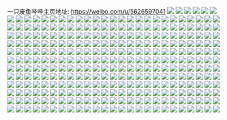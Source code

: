 一只废鱼哔哔主页地址: https://weibo.com/u/5626597041 
![](https://wx4.sinaimg.cn/mw2000/0068MCVbgy1h9etqibhkzj31o02804qp.jpg) 
![](https://wx4.sinaimg.cn/mw2000/0068MCVbgy1h9etqvln7aj32c02c0u0z.jpg) 
![](https://wx4.sinaimg.cn/mw2000/0068MCVbgy1h8vpqfo46wj31mc25se0g.jpg) 
![](https://wx4.sinaimg.cn/mw2000/0068MCVbgy1h8tf7kf20vj32c0340hdu.jpg) 
![](https://wx4.sinaimg.cn/mw2000/0068MCVbgy1h8r4zi9vh2j32c02c0kjn.jpg) 
![](https://wx4.sinaimg.cn/mw2000/0068MCVbgy1h8r4zj8xnij32c02c0u0x.jpg) 
![](https://wx4.sinaimg.cn/mw2000/0068MCVbgy1h8opvltsqdj31o02801kx.jpg) 
![](https://wx4.sinaimg.cn/mw2000/0068MCVbgy1h87x4yxn90j31mc25sb2a.jpg) 
![](https://wx4.sinaimg.cn/mw2000/0068MCVbgy1h84pk33o5mj319n0pf78i.jpg) 
![](https://wx4.sinaimg.cn/mw2000/0068MCVbgy1h84pk3g9u8j31460mg0wk.jpg) 
![](https://wx4.sinaimg.cn/mw2000/0068MCVbgy1h7nnwjpr0wj32c02c0b2a.jpg) 
![](https://wx4.sinaimg.cn/mw2000/0068MCVbgy1h7brff9dh6j3340340h8i.jpg) 
![](https://wx4.sinaimg.cn/mw2000/0068MCVbgy1h78jbxleh7j31o0280jyb.jpg) 
![](https://wx4.sinaimg.cn/mw2000/0068MCVbgy1h707x0dp5bj31o02807wh.jpg) 
![](https://wx4.sinaimg.cn/mw2000/0068MCVbgy1h6q4huv9chj31o028048v.jpg) 
![](https://wx4.sinaimg.cn/mw2000/0068MCVbgy1h6oxyimo6uj30wi161myg.jpg) 
![](https://wx4.sinaimg.cn/mw2000/0068MCVbgy1h6oxwwxqt0j32c02c0npd.jpg) 
![](https://wx4.sinaimg.cn/mw2000/0068MCVbgy1h63lhymkv4j30u00u0q6j.jpg) 
![](https://wx4.sinaimg.cn/mw2000/0068MCVbgy1h4xdb9neysj31o0280qv5.jpg) 
![](https://wx4.sinaimg.cn/mw2000/0068MCVbgy1h4v0pcit6mj31o02801kx.jpg) 
![](https://wx4.sinaimg.cn/mw2000/0068MCVbgy1h49cf6s1tfj31o01o01kx.jpg) 
![](https://wx4.sinaimg.cn/mw2000/0068MCVbgy1h3oithn8cwj30qo0zkq69.jpg) 
![](https://wx4.sinaimg.cn/mw2000/0068MCVbgy1h3bs85yqxnj30u0104qfi.jpg) 
![](https://wx4.sinaimg.cn/mw2000/0068MCVbgy1h2vrov86anj30v90v9agu.jpg) 
![](https://wx4.sinaimg.cn/mw2000/0068MCVbgy1h2rl1mz82dj318g1n9aku.jpg) 
![](https://wx4.sinaimg.cn/mw2000/0068MCVbgy1h2on6gf79qj31lm18gaqi.jpg) 
![](https://wx4.sinaimg.cn/mw2000/0068MCVbgy1h2mfba5khcj30qo0q2n27.jpg) 
![](https://wx4.sinaimg.cn/mw2000/0068MCVbgy1h2ip6vpd92j30qo0qc788.jpg) 
![](https://wx4.sinaimg.cn/mw2000/0068MCVbgy1h2ajjlp91fj32c0340npe.jpg) 
![](https://wx4.sinaimg.cn/mw2000/0068MCVbgy1h27gnlvzg3j30m80m8414.jpg) 
![](https://wx4.sinaimg.cn/mw2000/0068MCVbgy1h1zh3yog5hj30qo0qogpn.jpg) 
![](https://wx4.sinaimg.cn/mw2000/0068MCVbgy1h1s8fs7k12j30m80m8wgr.jpg) 
![](https://wx4.sinaimg.cn/mw2000/0068MCVbgy1h1q0ntshqzj30u0104drd.jpg) 
![](https://wx4.sinaimg.cn/mw2000/0068MCVbgy1h1pzt291knj31o0280hdt.jpg) 
![](https://wx4.sinaimg.cn/mw2000/0068MCVbgy1h1onnbf7r5j30wi0vktac.jpg) 
![](https://wx4.sinaimg.cn/mw2000/0068MCVbgy1h1oflvxtswj318g1n5k9g.jpg) 
![](https://wx4.sinaimg.cn/mw2000/0068MCVbgy1h0urc5ihypj30u0140gsr.jpg) 
![](https://wx4.sinaimg.cn/mw2000/0068MCVbgy1h07sc12imhj31yc0wi4qq.jpg) 
![](https://wx4.sinaimg.cn/mw2000/0068MCVbgy1h07sby1zh4j31yc0wi4qq.jpg) 
![](https://wx4.sinaimg.cn/mw2000/0068MCVbgy1gzll44hlpfj30u013yq9n.jpg) 
![](https://wx4.sinaimg.cn/mw2000/0068MCVbgy1gyzbaxvllhj30sg0san37.jpg) 
![](https://wx4.sinaimg.cn/mw2000/0068MCVbgy1gyxmaa6726j32c03407wj.jpg) 
![](https://wx4.sinaimg.cn/mw2000/0068MCVbgy1gyw0lmkym2j31o02801kx.jpg) 
![](https://wx4.sinaimg.cn/mw2000/0068MCVbgy1gyscxg01raj31o02801k5.jpg) 
![](https://wx4.sinaimg.cn/mw2000/0068MCVbgy1gyf1xsg3mij30u0140aoj.jpg) 
![](https://wx4.sinaimg.cn/mw2000/0068MCVbgy1gy39osdo30j32c02c0x6p.jpg) 
![](https://wx4.sinaimg.cn/mw2000/0068MCVbgy1gy0wkyjs3mj32c0340hdv.jpg) 
![](https://wx4.sinaimg.cn/mw2000/0068MCVbgy1gxl3nf01u3j31o02804qp.jpg) 
![](https://wx4.sinaimg.cn/mw2000/0068MCVbgy1gxg5dhhta9j31o02804qp.jpg) 
![](https://wx4.sinaimg.cn/mw2000/0068MCVbgy1gx6u90eylsj32c02c0x6p.jpg) 
![](https://wx4.sinaimg.cn/mw2000/0068MCVbgy1gx6u91hlmcj32c02c07wi.jpg) 
![](https://wx4.sinaimg.cn/mw2000/0068MCVbgy1gx4c40i8gyj31o0280qsb.jpg) 
![](https://wx4.sinaimg.cn/mw2000/0068MCVbgy1gx15i6ft8ij30zg1ban0f.jpg) 
![](https://wx4.sinaimg.cn/mw2000/0068MCVbgy1gww842b58xj32c02c0b2a.jpg) 
![](https://wx4.sinaimg.cn/mw2000/0068MCVbgy1gww844iersj32c0340b2d.jpg) 
![](https://wx4.sinaimg.cn/mw2000/0068MCVbgy1gww845ikplj32c02c0u0x.jpg) 
![](https://wx4.sinaimg.cn/mw2000/0068MCVbgy1gww84s1pi3j31o02807wi.jpg) 
![](https://wx4.sinaimg.cn/mw2000/0068MCVbgy1gwcrq94xurj31o02801kx.jpg) 
![](https://wx4.sinaimg.cn/mw2000/0068MCVbgy1gvpa6d1vn2j61o0280x6p02.jpg) 
![](https://wx4.sinaimg.cn/mw2000/0068MCVbgy1gv7zsc0tg0j62c02c0e8202.jpg) 
![](https://wx4.sinaimg.cn/mw2000/0068MCVbgy1gv7zskh7f0j62c02c0x6q02.jpg) 
![](https://wx4.sinaimg.cn/mw2000/0068MCVbgy1gv7zsov2dej61o0280b2902.jpg) 
![](https://wx4.sinaimg.cn/mw2000/0068MCVbgy1gv5ndln9rtj61o02801ky02.jpg) 
![](https://wx4.sinaimg.cn/mw2000/0068MCVbgy1gv4lcnel0mj61o0280hdu02.jpg) 
![](https://wx4.sinaimg.cn/mw2000/0068MCVbgy1gv25udzkxfj62c03404qs02.jpg) 
![](https://wx4.sinaimg.cn/mw2000/0068MCVbgy1gv25ui52w9j62c02c0npd02.jpg) 
![](https://wx4.sinaimg.cn/mw2000/0068MCVbgy1gv19d4kqlsj62c02c0qv502.jpg) 
![](https://wx4.sinaimg.cn/mw2000/0068MCVbly1gussew3ke3j61o0280npe02.jpg) 
![](https://wx4.sinaimg.cn/mw2000/0068MCVbgy1gupwjwhteyj61o0280e8102.jpg) 
![](https://wx4.sinaimg.cn/mw2000/0068MCVbgy1gupwk2wcyfj62c02c0qv502.jpg) 
![](https://wx4.sinaimg.cn/mw2000/0068MCVbgy1guo1x69hgsj61o0280kjl02.jpg) 
![](https://wx4.sinaimg.cn/mw2000/0068MCVbgy1gu8c5wfcnuj61o02807wh02.jpg) 
![](https://wx4.sinaimg.cn/mw2000/0068MCVbgy1gu1prab76zj60u013442p02.jpg) 
![](https://wx4.sinaimg.cn/mw2000/0068MCVbgy1gtjqtcb5idj30u00u040t.jpg) 
![](https://wx4.sinaimg.cn/mw2000/0068MCVbgy1gt6bpkbc07j31o02804qp.jpg) 
![](https://wx4.sinaimg.cn/mw2000/0068MCVbgy1gskaddmd3gj32c02c0qv5.jpg) 
![](https://wx4.sinaimg.cn/mw2000/0068MCVbgy1gskadbkiffj60u0140q8n02.jpg) 
![](https://wx4.sinaimg.cn/mw2000/0068MCVbgy1gsbpqx2rk0j31120nnaft.jpg) 
![](https://wx4.sinaimg.cn/mw2000/0068MCVbgy1grn363gig0j30u00u042w.jpg) 
![](https://wx4.sinaimg.cn/mw2000/0068MCVbgy1gqya02decej32c02c0e82.jpg) 
![](https://wx4.sinaimg.cn/mw2000/0068MCVbly1gqya135jtkj32c02c0kjm.jpg) 
![](https://wx4.sinaimg.cn/mw2000/0068MCVbgy1gquv8cbubqj30x6188qfr.jpg) 
![](https://wx4.sinaimg.cn/mw2000/0068MCVbgy1gqqbpopjpfj31o02807wh.jpg) 
![](https://wx4.sinaimg.cn/mw2000/0068MCVbgy1gqowkdzivvj32c02c0u0y.jpg) 
![](https://wx4.sinaimg.cn/mw2000/0068MCVbgy1gqexxcyakhj30u00u041b.jpg) 
![](https://wx4.sinaimg.cn/mw2000/0068MCVbgy1gq94v2vznrj30sg0rcwih.jpg) 
![](https://wx4.sinaimg.cn/mw2000/0068MCVbgy1gpvha7ibxzj31o02804qp.jpg) 
![](https://wx4.sinaimg.cn/mw2000/0068MCVbgy1gpdsgla8swj32c02c0b29.jpg) 
![](https://wx4.sinaimg.cn/mw2000/0068MCVbgy1gp7w303yxfj30u0140dpv.jpg) 
![](https://wx4.sinaimg.cn/mw2000/0068MCVbgy1goxyfj4furj30rr0rs0xh.jpg) 
![](https://wx4.sinaimg.cn/mw2000/0068MCVbgy1gotbaeimagj30u014011l.jpg) 
![](https://wx4.sinaimg.cn/mw2000/0068MCVbgy1gogzbzyogoj30u01404da.jpg) 
![](https://wx4.sinaimg.cn/mw2000/0068MCVbgy1gof6jw99edj30ux1qr159.jpg) 
![](https://wx4.sinaimg.cn/mw2000/0068MCVbgy1goe9hi39yaj31o0280e82.jpg) 
![](https://wx4.sinaimg.cn/mw2000/0068MCVbgy1go77bw4bonj30u012ogpr.jpg) 
![](https://wx4.sinaimg.cn/mw2000/0068MCVbgy1go34uaa4fsj30u01cewkt.jpg) 
![](https://wx4.sinaimg.cn/mw2000/0068MCVbgy1gnxa8srbhpj30u0140wtk.jpg) 
![](https://wx4.sinaimg.cn/mw2000/0068MCVbgy1gn67owqlfoj31o0280e81.jpg) 
![](https://wx4.sinaimg.cn/mw2000/0068MCVbgy1gn4mg6ebc9j32c02c0e82.jpg) 
![](https://wx4.sinaimg.cn/mw2000/0068MCVbgy1gn2ev5up46j30t40w7af7.jpg) 
![](https://wx4.sinaimg.cn/mw2000/0068MCVbgy1gmts3qq4kbj31o0280b2a.jpg) 
![](https://wx4.sinaimg.cn/mw2000/0068MCVbgy1gmpyoashxqj31o0280kfu.jpg) 
![](https://wx4.sinaimg.cn/mw2000/0068MCVbgy1gmi0pc3n66j30z31asage.jpg) 
![](https://wx4.sinaimg.cn/mw2000/0068MCVbgy1gm7j1oltngj30iq0irq3n.jpg) 
![](https://wx4.sinaimg.cn/mw2000/0068MCVbly1gm0lz16mpnj32c02c0e81.jpg) 
![](https://wx4.sinaimg.cn/mw2000/0068MCVbly1gm0lz2he43j32c02c0hdu.jpg) 
![](https://wx4.sinaimg.cn/mw2000/0068MCVbly1gm0lz3841cj31w01w0e81.jpg) 
![](https://wx4.sinaimg.cn/mw2000/0068MCVbly1gm0lz0aovdj31o02804qp.jpg) 
![](https://wx4.sinaimg.cn/mw2000/0068MCVbgy1glryy1qyz7j30oo1hcn9q.jpg) 
![](https://wx4.sinaimg.cn/mw2000/0068MCVbgy1gldpmlfm0ij31o0280e81.jpg) 
![](https://wx4.sinaimg.cn/mw2000/0068MCVbgy1gl397ixkvcj31o0280kjl.jpg) 
![](https://wx4.sinaimg.cn/mw2000/0068MCVbly1gkzdvu5wfhj30u00u0n7u.jpg) 
![](https://wx4.sinaimg.cn/mw2000/0068MCVbly1gkyfsxrvjjj31o0280kjl.jpg) 
![](https://wx4.sinaimg.cn/mw2000/0068MCVbgy1gkxyfuiiixj30u00u0ao6.jpg) 
![](https://wx4.sinaimg.cn/mw2000/0068MCVbly1gkwsh5ijogj30u0140ask.jpg) 
![](https://wx4.sinaimg.cn/mw2000/0068MCVbly1gkw5eqogizj30u00u0jz1.jpg) 
![](https://wx4.sinaimg.cn/mw2000/0068MCVbly1gkw5eq8sc0j30u00u0aj1.jpg) 
![](https://wx4.sinaimg.cn/mw2000/0068MCVbly1gkw5er33pkj30u00u0dqm.jpg) 
![](https://wx4.sinaimg.cn/mw2000/0068MCVbly1gkw5epvt1nj30u00u0tgw.jpg) 
![](https://wx4.sinaimg.cn/mw2000/0068MCVbgy1gkvxwwcu77j30mi0mi7af.jpg) 
![](https://wx4.sinaimg.cn/mw2000/0068MCVbgy1gksefai5sej31o0280kfu.jpg) 
![](https://wx4.sinaimg.cn/mw2000/0068MCVbgy1gk35dk0zopj31o02804qp.jpg) 
![](https://wx4.sinaimg.cn/mw2000/0068MCVbgy1gjyi4bexosj31o02804qp.jpg) 
![](https://wx4.sinaimg.cn/mw2000/0068MCVbgy1gjw6mpdgrsj30n50uv79j.jpg) 
![](https://wx4.sinaimg.cn/mw2000/0068MCVbgy1gjv39zgkwyj30u00u0gre.jpg) 
![](https://wx4.sinaimg.cn/mw2000/0068MCVbly1gjsnh51v1nj30u0140gta.jpg) 
![](https://wx4.sinaimg.cn/mw2000/0068MCVbgy1gjq3ignzx5j30u00u0jv6.jpg) 
![](https://wx4.sinaimg.cn/mw2000/0068MCVbgy1gjmkvi85ygj31o02807p5.jpg) 
![](https://wx4.sinaimg.cn/mw2000/0068MCVbgy1gjjf1e2n3pj30u0140wlk.jpg) 
![](https://wx4.sinaimg.cn/mw2000/0068MCVbgy1gjgs1t8dj0j30u0140n79.jpg) 
![](https://wx4.sinaimg.cn/mw2000/0068MCVbly1gj9xqubk7pj31o02804q1.jpg) 
![](https://wx4.sinaimg.cn/mw2000/0068MCVbgy1gj7mcwbypdj30u0140n7i.jpg) 
![](https://wx4.sinaimg.cn/mw2000/0068MCVbgy1gj31ap1vu2j30u0140jyr.jpg) 
![](https://wx4.sinaimg.cn/mw2000/0068MCVbgy1gj0g0lytokj30jg0jgq4k.jpg) 
![](https://wx4.sinaimg.cn/mw2000/0068MCVbly1giwf7dja01j31o0280x23.jpg) 
![](https://wx4.sinaimg.cn/mw2000/0068MCVbgy1giu1bp4e8zj30u01407fc.jpg) 
![](https://wx4.sinaimg.cn/mw2000/0068MCVbgy1gitq47mcx0j30u0140qbp.jpg) 
![](https://wx4.sinaimg.cn/mw2000/0068MCVbgy1gir9e0pw0kj30u00u0wiy.jpg) 
![](https://wx4.sinaimg.cn/mw2000/0068MCVbgy1gilnt4sfhcj30u0140117.jpg) 
![](https://wx4.sinaimg.cn/mw2000/0068MCVbgy1gijjx7x3k3j31o02807ro.jpg) 
![](https://wx4.sinaimg.cn/mw2000/0068MCVbgy1gijjwxaanjj31o0280b29.jpg) 
![](https://wx4.sinaimg.cn/mw2000/0068MCVbgy1gijjx8qqthj311g1dx1av.jpg) 
![](https://wx4.sinaimg.cn/mw2000/0068MCVbgy1giicmu5iegj30u00u0gsi.jpg) 
![](https://wx4.sinaimg.cn/mw2000/0068MCVbgy1giha7bq1dij31o0280b29.jpg) 
![](https://wx4.sinaimg.cn/mw2000/0068MCVbgy1gigcdjsaikj30mf0kpjtq.jpg) 
![](https://wx4.sinaimg.cn/mw2000/0068MCVbgy1gig11wxzdyj30u00u0jwr.jpg) 
![](https://wx4.sinaimg.cn/mw2000/0068MCVbgy1gi8nfevc3jj30rs0rsaeh.jpg) 
![](https://wx4.sinaimg.cn/mw2000/0068MCVbly1gi7jxvsxtqj31o0280kcd.jpg) 
![](https://wx4.sinaimg.cn/mw2000/0068MCVbly1gi4khtaaraj31o0280asl.jpg) 
![](https://wx4.sinaimg.cn/mw2000/0068MCVbly1gi2eajuug2j31o02807nh.jpg) 
![](https://wx4.sinaimg.cn/mw2000/0068MCVbly1ghym76ucxlj31o02801gx.jpg) 
![](https://wx4.sinaimg.cn/mw2000/0068MCVbgy1ghual52l8mj30y40u0b29.jpg) 
![](https://wx4.sinaimg.cn/mw2000/0068MCVbgy1ghtreqdkc6j30u0140wly.jpg) 
![](https://wx4.sinaimg.cn/mw2000/0068MCVbgy1ghokqkf2daj30u0140n4d.jpg) 
![](https://wx4.sinaimg.cn/mw2000/0068MCVbgy1ghky4s6k1vj30u00mignu.jpg) 
![](https://wx4.sinaimg.cn/mw2000/0068MCVbgy1ghio4hy2ghj30tg0tygqo.jpg) 
![](https://wx4.sinaimg.cn/mw2000/0068MCVbly1ghhko3gn66j30u00u0dmg.jpg) 
![](https://wx4.sinaimg.cn/mw2000/0068MCVbly1ghh134lxaxj32c02c0qv5.jpg) 
![](https://wx4.sinaimg.cn/mw2000/0068MCVbgy1ghe6tnp224j31sz0u0he2.jpg) 
![](https://wx4.sinaimg.cn/mw2000/0068MCVbly1ghd2ler7vtj31o02801kx.jpg) 
![](https://wx4.sinaimg.cn/mw2000/0068MCVbgy1gh76w5smj1j30u0140wof.jpg) 
![](https://wx4.sinaimg.cn/mw2000/0068MCVbgy1ggkpdgyohzj31o0280ng1.jpg) 
![](https://wx4.sinaimg.cn/mw2000/0068MCVbgy1gghjj5kvy6j30v90wb44o.jpg) 
![](https://wx4.sinaimg.cn/mw2000/0068MCVbgy1ggd7dq6j9ej31o02801kx.jpg) 
![](https://wx4.sinaimg.cn/mw2000/0068MCVbgy1ggbfbjetebj32c02c01kx.jpg) 
![](https://wx4.sinaimg.cn/mw2000/0068MCVbgy1ggarje8e0yj32c02c0kjm.jpg) 
![](https://wx4.sinaimg.cn/mw2000/0068MCVbgy1gg9eyvqft6j31o02804o2.jpg) 
![](https://wx4.sinaimg.cn/mw2000/0068MCVbgy1gfser85dprj32c02c0e81.jpg) 
![](https://wx4.sinaimg.cn/mw2000/0068MCVbgy1gfqtsukxijj30u00u0qkh.jpg) 
![](https://wx4.sinaimg.cn/mw2000/0068MCVbgy1gfqtsv4p47j30u00u0gqp.jpg) 
![](https://wx4.sinaimg.cn/mw2000/0068MCVbgy1gfov9k0msxj31o0280hdt.jpg) 
![](https://wx4.sinaimg.cn/mw2000/0068MCVbgy1gfov9l12mpj32c02c07wh.jpg) 
![](https://wx4.sinaimg.cn/mw2000/0068MCVbgy1gfov9wptktj32c02c0hdt.jpg) 
![](https://wx4.sinaimg.cn/mw2000/0068MCVbgy1gfnjc845clj30u00u0wko.jpg) 
![](https://wx4.sinaimg.cn/mw2000/0068MCVbgy1gfnjc7io14j30u00u047l.jpg) 
![](https://wx4.sinaimg.cn/mw2000/0068MCVbgy1gfkdfkodc2j32c02c0b29.jpg) 
![](https://wx4.sinaimg.cn/mw2000/0068MCVbgy1gfj3ofi204j30v90v9wp4.jpg) 
![](https://wx4.sinaimg.cn/mw2000/0068MCVbgy1gfc84lemjqj32c02x0b2a.jpg) 
![](https://wx4.sinaimg.cn/mw2000/0068MCVbgy1gf69boia18j31sz0u0e8a.jpg) 
![](https://wx4.sinaimg.cn/mw2000/0068MCVbgy1gewquqhvaqj31mc25se81.jpg) 
![](https://wx4.sinaimg.cn/mw2000/0068MCVbgy1gewcs1750kj31o0280khr.jpg) 
![](https://wx4.sinaimg.cn/mw2000/0068MCVbgy1gelk1nwdijj31o0280h3r.jpg) 
![](https://wx4.sinaimg.cn/mw2000/0068MCVbgy1gehfjps8zuj31vo0v9kjo.jpg) 
![](https://wx4.sinaimg.cn/mw2000/0068MCVbgy1gehfjwyzzlj31vo0v9npg.jpg) 
![](https://wx4.sinaimg.cn/mw2000/0068MCVbgy1ge9n75r5ekj32c02c0kjl.jpg) 
![](https://wx4.sinaimg.cn/mw2000/0068MCVbgy1ge7qt5zlxnj31o0280qsh.jpg) 
![](https://wx4.sinaimg.cn/mw2000/0068MCVbgy1ge7b4xo7bij30vj0vjaia.jpg) 
![](https://wx4.sinaimg.cn/mw2000/0068MCVbgy1ge57ftnbyfj30qo0cfta2.jpg) 
![](https://wx4.sinaimg.cn/mw2000/0068MCVbgy1ge0n6lnwuyj30s81p47nl.jpg) 
![](https://wx4.sinaimg.cn/mw2000/0068MCVbgy1gdyjhzwdfej31o02801fe.jpg) 
![](https://wx4.sinaimg.cn/mw2000/0068MCVbgy1gdtwe1ylpaj31o0280e37.jpg) 
![](https://wx4.sinaimg.cn/mw2000/0068MCVbgy1gdqtgkhtjaj30v90v9agi.jpg) 
![](https://wx4.sinaimg.cn/mw2000/0068MCVbgy1gdoqzz99fxj32c02c07wi.jpg) 
![](https://wx4.sinaimg.cn/mw2000/0068MCVbgy1gdloecncx3j30u00u0k63.jpg) 
![](https://wx4.sinaimg.cn/mw2000/0068MCVbgy1gdfk1dfaxvj30k00k042c.jpg) 
![](https://wx4.sinaimg.cn/mw2000/0068MCVbgy1gdbypvzqqrj31o0280tzz.jpg) 
![](https://wx4.sinaimg.cn/mw2000/0068MCVbgy1gd8zvi0u38j32c02c0u0x.jpg) 
![](https://wx4.sinaimg.cn/mw2000/0068MCVbgy1gd79q4td3ej31o02807h5.jpg) 
![](https://wx4.sinaimg.cn/mw2000/0068MCVbgy1gd6alitzkrj30jy0jytb5.jpg) 
![](https://wx4.sinaimg.cn/mw2000/0068MCVbgy1gd1zvf3ferj30v90ug77n.jpg) 
![](https://wx4.sinaimg.cn/mw2000/0068MCVbgy1gcx7miatjsj32c02c04qq.jpg) 
![](https://wx4.sinaimg.cn/mw2000/0068MCVbgy1gcwxixz7abj30u0140n2k.jpg) 
![](https://wx4.sinaimg.cn/mw2000/0068MCVbgy1gcvqhij60hj32c02c0u0x.jpg) 
![](https://wx4.sinaimg.cn/mw2000/0068MCVbgy1gcvqhjup4hj32c02c04qq.jpg) 
![](https://wx4.sinaimg.cn/mw2000/0068MCVbgy1gciid1fr3ij31o027u7wh.jpg) 
![](https://wx4.sinaimg.cn/mw2000/0068MCVbgy1gcbdovsvmcj31mc25s1ja.jpg) 
![](https://wx4.sinaimg.cn/mw2000/0068MCVbgy1gc3icdw1oej30kn0knn1c.jpg) 
![](https://wx4.sinaimg.cn/mw2000/0068MCVbgy1gc2ajva5wij31o0280h9s.jpg) 
![](https://wx4.sinaimg.cn/mw2000/0068MCVbgy1gbzxq5ylthj30u01404b4.jpg) 
![](https://wx4.sinaimg.cn/mw2000/0068MCVbgy1gbu9ot5ealj30u0140tfi.jpg) 
![](https://wx4.sinaimg.cn/mw2000/0068MCVbgy1gbt04d3ftbj30u014042z.jpg) 
![](https://wx4.sinaimg.cn/mw2000/0068MCVbgy1gbppqd7r2ej32c02c0u0x.jpg) 
![](https://wx4.sinaimg.cn/mw2000/0068MCVbgy1gbl0jsw08zj30u0103qa9.jpg) 
![](https://wx4.sinaimg.cn/mw2000/0068MCVbgy1gbibwn7q3mj31o02807wh.jpg) 
![](https://wx4.sinaimg.cn/mw2000/0068MCVbgy1gb74kv3g9dj32c02c0qv5.jpg) 
![](https://wx4.sinaimg.cn/mw2000/0068MCVbgy1gb3k0x38uxj30u0140tf9.jpg) 
![](https://wx4.sinaimg.cn/mw2000/0068MCVbgy1gb1yz7dx5yj30w00m2n1b.jpg) 
![](https://wx4.sinaimg.cn/mw2000/0068MCVbgy1gayvwhyl7xj31o02801kx.jpg) 
![](https://wx4.sinaimg.cn/mw2000/0068MCVbgy1gaxe6yr4juj30v90uxe5g.jpg) 
![](https://wx4.sinaimg.cn/mw2000/0068MCVbgy1gapnq2cpc2j30u0140k2v.jpg) 
![](https://wx4.sinaimg.cn/mw2000/0068MCVbgy1gapnpyynydj30ic0h6dh9.jpg) 
![](https://wx4.sinaimg.cn/mw2000/0068MCVbgy1gapnq0rpo1j30u0140to5.jpg) 
![](https://wx4.sinaimg.cn/mw2000/0068MCVbgy1gal0y47fqhj30u00u0agv.jpg) 
![](https://wx4.sinaimg.cn/mw2000/0068MCVbgy1gal0y5vkxhj30u00u0wlq.jpg) 
![](https://wx4.sinaimg.cn/mw2000/0068MCVbgy1gal0y2158gj30u00u045l.jpg) 
![](https://wx4.sinaimg.cn/mw2000/0068MCVbgy1gal0y779dpj30l20k83zu.jpg) 
![](https://wx4.sinaimg.cn/mw2000/0068MCVbgy1gaco0xsovyj31o02807wh.jpg) 
![](https://wx4.sinaimg.cn/mw2000/0068MCVbgy1gabi628hl8j30u00u0wns.jpg) 
![](https://wx4.sinaimg.cn/mw2000/0068MCVbgy1g9f18qp5m2j30u01szwmp.jpg) 
![](https://wx4.sinaimg.cn/mw2000/0068MCVbgy1g928t0vvoqj30rs15ogzh.jpg) 
![](https://wx4.sinaimg.cn/mw2000/0068MCVbgy1g8nkcs5x65j31400u0k3e.jpg) 
![](https://wx4.sinaimg.cn/mw2000/0068MCVbgy1g8ldpngngfj31o027u4qp.jpg) 
![](https://wx4.sinaimg.cn/mw2000/0068MCVbgy1g8kwqx6hp0j32c02c0u0x.jpg) 
![](https://wx4.sinaimg.cn/mw2000/0068MCVbgy1g82tobiydoj30u00u0tdq.jpg) 
![](https://wx4.sinaimg.cn/mw2000/0068MCVbgy1g80lhktd6bj30u00u0grx.jpg) 
![](https://wx4.sinaimg.cn/mw2000/0068MCVbgy1g80lhk8z88j30u00u0q9c.jpg) 
![](https://wx4.sinaimg.cn/mw2000/0068MCVbgy1g776z2g0ggj30u014eahp.jpg) 
![](https://wx4.sinaimg.cn/mw2000/0068MCVbgy1g6rfhj67vjj30u013xk0f.jpg) 
![](https://wx4.sinaimg.cn/mw2000/0068MCVbgy1g6q8rw37ffj30u60u07fc.jpg) 
![](https://wx4.sinaimg.cn/mw2000/0068MCVbgy1g68j7kg3eej30u00vqaf3.jpg) 
![](https://wx4.sinaimg.cn/mw2000/0068MCVbgy1g5fznmln0oj30u013xtku.jpg) 
![](https://wx4.sinaimg.cn/mw2000/0068MCVbgy1g5fzo7gwe1j30u00u010l.jpg) 
![](https://wx4.sinaimg.cn/mw2000/0068MCVbgy1g4f5y2sl2tj30u00u0qb6.jpg) 
![](https://wx4.sinaimg.cn/mw2000/0068MCVbgy1g48s82lgvrj31o027u4qp.jpg) 
![](https://wx4.sinaimg.cn/mw2000/0068MCVbgy1g3o4pbu41gj30u013x12d.jpg) 
![](https://wx4.sinaimg.cn/mw2000/0068MCVbly1g386qa9jp9j30ku0ku769.jpg) 
![](https://wx4.sinaimg.cn/mw2000/0068MCVbly1g2m3tgmdf3j30u013x47t.jpg) 
![](https://wx4.sinaimg.cn/mw2000/0068MCVbly1g2m3tfbsnij30u013x0zw.jpg) 
![](https://wx4.sinaimg.cn/mw2000/0068MCVbly1g2m3thmzozj30u013x117.jpg) 
![](https://wx4.sinaimg.cn/mw2000/0068MCVbly1g2m3til325j30u013xgue.jpg) 
![](https://wx4.sinaimg.cn/mw2000/0068MCVbly1g2laqh8dqgj30qo0zkgph.jpg) 
![](https://wx4.sinaimg.cn/mw2000/0068MCVbly1g2ii01kkz4j30u013xh07.jpg) 
![](https://wx4.sinaimg.cn/mw2000/0068MCVbly1g2ii00kihfj30u013xdtx.jpg) 
![](https://wx4.sinaimg.cn/mw2000/0068MCVbly1g2ii028o6sj30u013xk5m.jpg) 
![](https://wx4.sinaimg.cn/mw2000/0068MCVbly1g28ej8654uj30u0140137.jpg) 
![](https://wx4.sinaimg.cn/mw2000/0068MCVbly1g28ejd2xhrj30u00u0grd.jpg) 
![](https://wx4.sinaimg.cn/mw2000/0068MCVbly1g28ejcgk8tj30u00u00y3.jpg) 
![](https://wx4.sinaimg.cn/mw2000/0068MCVbly1g20zt04gh6j30q60q677f.jpg) 
![](https://wx4.sinaimg.cn/mw2000/0068MCVbly1g1xyq2vj33j30u00u07ei.jpg) 
![](https://wx4.sinaimg.cn/mw2000/0068MCVbgy1g14xwuj11ej30u013x4be.jpg) 
![](https://wx4.sinaimg.cn/mw2000/0068MCVbgy1g0x3uknof0j30u00u0n1u.jpg) 
![](https://wx4.sinaimg.cn/mw2000/0068MCVbgy1g0njxu9v16j30u013x11l.jpg) 
![](https://wx4.sinaimg.cn/mw2000/0068MCVbgy1fzzid8sjlgj30si0re0xa.jpg) 
![](https://wx4.sinaimg.cn/mw2000/0068MCVbgy1fzyeneeo4cj30u013x4d4.jpg) 
![](https://wx4.sinaimg.cn/mw2000/0068MCVbgy1fzmatk4smbj30u00u0doa.jpg) 
![](https://wx4.sinaimg.cn/mw2000/0068MCVbgy1fzb5z82wroj31o027ve81.jpg) 
![](https://wx4.sinaimg.cn/mw2000/0068MCVbgy1fz4cs7k6xmj30u00tzafs.jpg) 
![](https://wx4.sinaimg.cn/mw2000/0068MCVbgy1fx8t9sp1ovj30qo0qoqd0.jpg) 
![](https://wx4.sinaimg.cn/mw2000/0068MCVbgy1fx11ccb3m8j30qp0zin59.jpg) 
![](https://wx4.sinaimg.cn/mw2000/0068MCVbgy1fwykjw1slfj30qo0qon4h.jpg) 
![](https://wx4.sinaimg.cn/mw2000/0068MCVbgy1fwpo1bv540j30u0140thk.jpg) 
![](https://wx4.sinaimg.cn/mw2000/0068MCVbgy1fwllfooq8ij30qo0qo7ak.jpg) 
![](https://wx4.sinaimg.cn/mw2000/0068MCVbgy1fwks6vs0j5j30di0istat.jpg) 
![](https://wx4.sinaimg.cn/mw2000/0068MCVbgy1fwiapn2tn8j30qp0zigsq.jpg) 
![](https://wx4.sinaimg.cn/mw2000/0068MCVbgy1fwds3n1n73j31o027v1kx.jpg) 
![](https://wx4.sinaimg.cn/mw2000/0068MCVbgy1fwcggrfg4mj30qp0ziai3.jpg) 
![](https://wx4.sinaimg.cn/mw2000/0068MCVbgy1fw262it69oj30qo0qo42z.jpg) 
![](https://wx4.sinaimg.cn/mw2000/0068MCVbgy1fw262k4vxbj30qo0qo41k.jpg) 
![](https://wx4.sinaimg.cn/mw2000/0068MCVbgy1fw262jqi5aj30qo0qojzc.jpg) 
![](https://wx4.sinaimg.cn/mw2000/0068MCVbgy1fvyuia89bnj30qo0qo468.jpg) 
![](https://wx4.sinaimg.cn/mw2000/0068MCVbgy1fvyuibsd4lj30qo0qodmn.jpg) 
![](https://wx4.sinaimg.cn/mw2000/0068MCVbgy1fvyuid4n9zj30qo0qotgw.jpg) 
![](https://wx4.sinaimg.cn/mw2000/0068MCVbgy1fvyui8zwufj30qo0qon75.jpg) 
![](https://wx4.sinaimg.cn/mw2000/0068MCVbgy1fvyuie3kmjj30qo0qogvo.jpg) 
![](https://wx4.sinaimg.cn/mw2000/0068MCVbgy1fvyuiezsaaj30qo0qo11l.jpg) 
![](https://wx4.sinaimg.cn/mw2000/0068MCVbgy1fvyuifu6k2j30qo0qon4x.jpg) 
![](https://wx4.sinaimg.cn/mw2000/0068MCVbgy1fvym6lcesrj30qo0qo426.jpg) 
![](https://wx4.sinaimg.cn/mw2000/0068MCVbgy1fvym7bl0xmj30qo0qogqa.jpg) 
![](https://wx4.sinaimg.cn/mw2000/0068MCVbgy1fvyg3zxd72j30qo0qogvw.jpg) 
![](https://wx4.sinaimg.cn/mw2000/0068MCVbgy1fvxaa35smyj30qo0qo0yk.jpg) 
![](https://wx4.sinaimg.cn/mw2000/0068MCVbgy1fvvghhpif9j30qo0qogsi.jpg) 
![](https://wx4.sinaimg.cn/mw2000/0068MCVbgy1fvvghms0h8j30qo0qojz5.jpg) 
![](https://wx4.sinaimg.cn/mw2000/0068MCVbgy1fvvghp2gohj30qo0qon0i.jpg) 
![](https://wx4.sinaimg.cn/mw2000/0068MCVbgy1fvvghccy59j30qo0qogsn.jpg) 
![](https://wx4.sinaimg.cn/mw2000/0068MCVbgy1ft77qjhcu6j30qo0zkwld.jpg) 
![](https://wx4.sinaimg.cn/mw2000/0068MCVbgy1fsnnvn64gmj30qo0qogrz.jpg) 
![](https://wx4.sinaimg.cn/mw2000/0068MCVbgy1fsnnvofiffj30qo0qo0zo.jpg) 
![](https://wx4.sinaimg.cn/mw2000/0068MCVbgy1fsnnvlxmoaj30qo0qogrp.jpg) 
![](https://wx4.sinaimg.cn/mw2000/0068MCVbgy1fsnnvplvd2j30qo0qogqd.jpg) 
![](https://wx4.sinaimg.cn/mw2000/0068MCVbgy1fqepp5n2roj30qo0qoaem.jpg) 
![](https://wx4.sinaimg.cn/mw2000/0068MCVbgy1fqepp731jlj30qo0qo7as.jpg) 
![](https://wx4.sinaimg.cn/mw2000/0068MCVbgy1fqepp99tn3j30qo0qo46z.jpg) 
![](https://wx4.sinaimg.cn/mw2000/0068MCVbgy1fqeppb1p3uj30qo0qo464.jpg) 
![](https://wx4.sinaimg.cn/mw2000/0068MCVbgy1fqepp44c0uj30qo0qoahc.jpg) 
![](https://wx4.sinaimg.cn/mw2000/0068MCVbgy1fqeppcz28gj30zk0qodr8.jpg) 
![](https://wx4.sinaimg.cn/mw2000/0068MCVbgy1fqeppfu848j30zk0qo4bs.jpg) 
